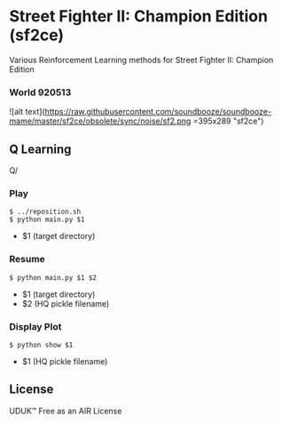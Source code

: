# Street Fighter II: Champion Edition (sf2ce)

Various Reinforcement Learning methods for Street Fighter II: Champion Edition

### World 920513

![alt text](https://raw.githubusercontent.com/soundbooze/soundbooze-mame/master/sf2ce/obsolete/sync/noise/sf2.png =395x289 "sf2ce")

## Q Learning

Q/

### Play

```
$ ../reposition.sh
$ python main.py $1
```

- $1 (target directory)

### Resume

```
$ python main.py $1 $2
```  

- $1 (target directory)
- $2 (HQ pickle filename)

### Display Plot

```
$ python show $1
```

- $1 (HQ pickle filename)

## License

UDUK™ Free as an AIR License

